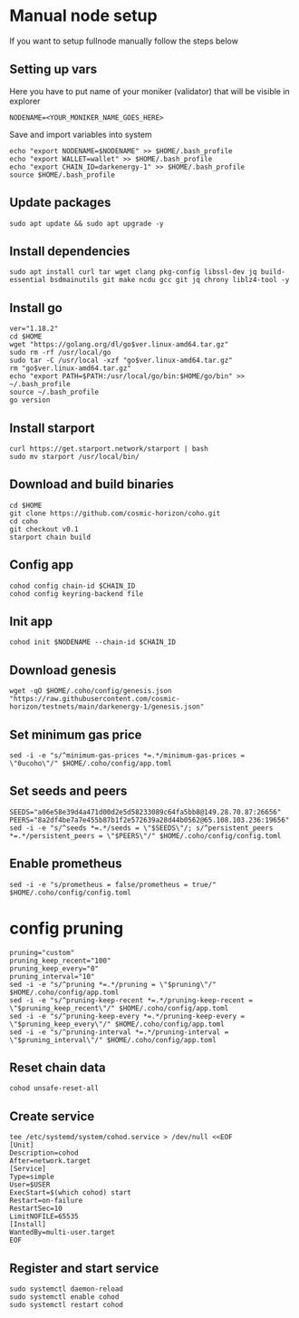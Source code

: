 # Manual node  setup
If you want to setup fullnode manually follow the steps below

## Setting up vars
Here you have to put name of your moniker (validator) that will be visible in explorer
```
NODENAME=<YOUR_MONIKER_NAME_GOES_HERE>
```

Save and import variables into system
```
echo "export NODENAME=$NODENAME" >> $HOME/.bash_profile
echo "export WALLET=wallet" >> $HOME/.bash_profile
echo "export CHAIN_ID=darkenergy-1" >> $HOME/.bash_profile
source $HOME/.bash_profile
```

## Update packages
```
sudo apt update && sudo apt upgrade -y
```

## Install dependencies
```
sudo apt install curl tar wget clang pkg-config libssl-dev jq build-essential bsdmainutils git make ncdu gcc git jq chrony liblz4-tool -y
```

## Install go
```
ver="1.18.2"
cd $HOME
wget "https://golang.org/dl/go$ver.linux-amd64.tar.gz"
sudo rm -rf /usr/local/go
sudo tar -C /usr/local -xzf "go$ver.linux-amd64.tar.gz"
rm "go$ver.linux-amd64.tar.gz"
echo "export PATH=$PATH:/usr/local/go/bin:$HOME/go/bin" >> ~/.bash_profile
source ~/.bash_profile
go version
```

## Install starport
```
curl https://get.starport.network/starport | bash
sudo mv starport /usr/local/bin/
```

## Download and build binaries
```
cd $HOME
git clone https://github.com/cosmic-horizon/coho.git
cd coho
git checkout v0.1
starport chain build
```

## Config app
```
cohod config chain-id $CHAIN_ID
cohod config keyring-backend file
```

## Init app
```
cohod init $NODENAME --chain-id $CHAIN_ID
```

## Download genesis
```
wget -qO $HOME/.coho/config/genesis.json "https://raw.githubusercontent.com/cosmic-horizon/testnets/main/darkenergy-1/genesis.json"
```

## Set minimum gas price
```
sed -i -e "s/^minimum-gas-prices *=.*/minimum-gas-prices = \"0ucoho\"/" $HOME/.coho/config/app.toml
```

## Set seeds and peers
```
SEEDS="a06e58e39d4a471d00d2e5d58233089c64fa5bb8@149.28.70.87:26656"
PEERS="8a2df4be7a7e455b87b1f2e572639a28d44b0562@65.108.103.236:19656"
sed -i -e "s/^seeds *=.*/seeds = \"$SEEDS\"/; s/^persistent_peers *=.*/persistent_peers = \"$PEERS\"/" $HOME/.coho/config/config.toml
```

## Enable prometheus
```
sed -i -e "s/prometheus = false/prometheus = true/" $HOME/.coho/config/config.toml
```

# config pruning
```
pruning="custom"
pruning_keep_recent="100"
pruning_keep_every="0"
pruning_interval="10"
sed -i -e "s/^pruning *=.*/pruning = \"$pruning\"/" $HOME/.coho/config/app.toml
sed -i -e "s/^pruning-keep-recent *=.*/pruning-keep-recent = \"$pruning_keep_recent\"/" $HOME/.coho/config/app.toml
sed -i -e "s/^pruning-keep-every *=.*/pruning-keep-every = \"$pruning_keep_every\"/" $HOME/.coho/config/app.toml
sed -i -e "s/^pruning-interval *=.*/pruning-interval = \"$pruning_interval\"/" $HOME/.coho/config/app.toml
```

## Reset chain data
```
cohod unsafe-reset-all
```

## Create service
```
tee /etc/systemd/system/cohod.service > /dev/null <<EOF
[Unit]
Description=cohod
After=network.target
[Service]
Type=simple
User=$USER
ExecStart=$(which cohod) start
Restart=on-failure
RestartSec=10
LimitNOFILE=65535
[Install]
WantedBy=multi-user.target
EOF
```

## Register and start service
```
sudo systemctl daemon-reload
sudo systemctl enable cohod
sudo systemctl restart cohod
```
